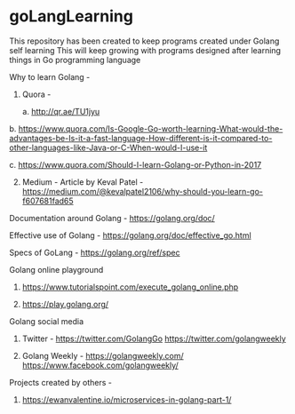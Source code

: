 # goLangLearning
This repository has been created to keep programs created under Golang self learning
This will keep growing with programs designed after learning things in Go programming language

Why to learn Golang -

 1. Quora - 
    
    a. http://qr.ae/TU1jyu
   
   b. https://www.quora.com/Is-Google-Go-worth-learning-What-would-the-advantages-be-Is-it-a-fast-language-How-different-is-it-compared-to-other-languages-like-Java-or-C-When-would-I-use-it
    
   c. https://www.quora.com/Should-I-learn-Golang-or-Python-in-2017
 
 2. Medium - Article by Keval Patel - https://medium.com/@kevalpatel2106/why-should-you-learn-go-f607681fad65



Documentation around Golang - https://golang.org/doc/

Effective use of Golang - https://golang.org/doc/effective_go.html

Specs of GoLang - https://golang.org/ref/spec



Golang online playground
  
  1. https://www.tutorialspoint.com/execute_golang_online.php
  
  2. https://play.golang.org/



Golang social media
 
 1. Twitter - https://twitter.com/GolangGo  https://twitter.com/golangweekly
 
 2. Golang Weekly - https://golangweekly.com/   https://www.facebook.com/golangweekly/


 
Projects created by others -
 1. https://ewanvalentine.io/microservices-in-golang-part-1/
